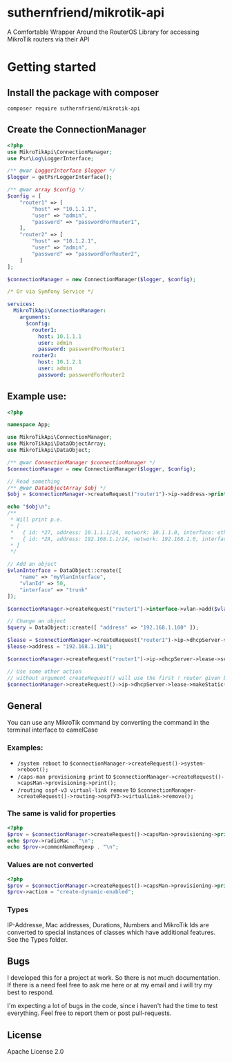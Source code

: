 # suthernfriend/mikrotik-api

A Comfortable Wrapper Around the RouterOS Library for accessing MikroTik routers via their API

# Getting started

## Install the package with composer

    composer require suthernfriend/mikrotik-api

## Create the ConnectionManager

```php
<?php
use MikroTikApi\ConnectionManager;
use Psr\Log\LoggerInterface;

/** @var LoggerInterface $logger */
$logger = getPsrLoggerInterface();

/** @var array $config */
$config = [
    "router1" => [
        "host" => "10.1.1.1",
        "user" => "admin",
        "password" => "passwordForRouter1",
    ],
    "router2" => [
        "host" => "10.1.2.1",
        "user" => "admin",
        "password" => "passwordForRouter2",
    ]
];

$connectionManager = new ConnectionManager($logger, $config);
```

```yaml
/* Or via Symfony Service */

services:
  MikroTikApi\ConnectionManager:
    arguments:
      $config:
        router1:
          host: 10.1.1.1
          user: admin
          password: passwordForRouter1
        router2:
          host: 10.1.2.1
          user: admin
          password: passwordForRouter2

```

## Example use:    

```php
<?php

namespace App;

use MikroTikApi\ConnectionManager;
use MikroTikApi\DataObjectArray;
use MikroTikApi\DataObject;

/** @var ConnectionManager $connectionManager */
$connectionManager = new ConnectionManager($logger, $config);

// Read something
/** @var DataObjectArray $obj */
$obj = $connectionManager->createRequest("router1")->ip->address->print();

echo "$obj\n";
/**
 * Will print p.e. 
 * [
 *   { id: *27, address: 10.1.1.1/24, network: 10.1.1.0, interface: eth1, actualInterface: eth1, dynamic: false, invalid: false, disabled: false },
 *   { id: *2A, address: 192.168.1.1/24, network: 192.168.1.0, interface: trunk, actualInterface: trunk, dynamic: false, invalid: false, disabled: false }
 * ]
 */

// Add an object
$vlanInterface = DataObject::create([
	"name" => "myVlanInterface",
	"vlanId" => 50,
	"interface" => "trunk"
]);

$connectionManager->createRequest("router1")->interface->vlan->add($vlanInterface);

// Change an object
$query = DataObject::create([ "address" => "192.168.1.100" ]);

$lease = $connectionManager->createRequest("router1")->ip->dhcpServer->lease->print($query);
$lease->address = "192.168.1.101";

$connectionManager->createRequest("router1")->ip->dhcpServer->lease->set($lease);

// Use some other action
// without argument createRequest() will use the first ! router given by $config
$connectionManager->createRequest()->ip->dhcpServer->lease->makeStatic($lease);


```

## General

You can use any MikroTik command by converting the command in the terminal interface to camelCase

### Examples:

- `/system reboot` to `$connectionManager->createRequest()->system->reboot();`
- `/caps-man provisioning print` to `$connectionManager->createRequest()->capsMan->provisioning->print();`
- `/routing ospf-v3 virtual-link remove` to `$connectionManager->createRequest()->routing->ospfV3->virtualLink->remove();`
### The same is valid for properties

```php
<?php
$prov = $connectionManager->createRequest()->capsMan->provisioning->print(\MikroTikApi\DataObject::create(["comment" => "first-config"]))->getOne();
echo $prov->radioMac . "\n";
echo $prov->commonNameRegexp . "\n";
```

### Values are not converted

```php
<?php
$prov = $connectionManager->createRequest()->capsMan->provisioning->print(\MikroTikApi\DataObject::create(["comment" => "first-config"]))->getOne();
$prov->action = "create-dynamic-enabled";
```

### Types

IP-Addresse, Mac addresses, Durations, Numbers and MikroTik Ids are converted to special instances of classes which have additional features. See the Types folder.

## Bugs

I developed this for a project at work. So there is not much documentation. If there is a need 
feel free to ask me here or at my email and i will try my best to respond.

I'm expecting a lot of bugs in the code, since i haven't had the time to test everything.
Feel free to report them or post pull-requests.

## License

Apache License 2.0
